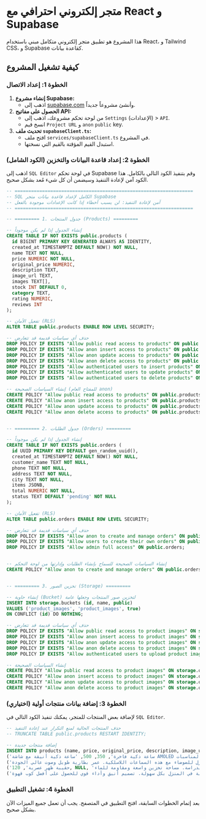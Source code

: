 # متجر إلكتروني احترافي مع React و Supabase

هذا المشروع هو تطبيق متجر إلكتروني متكامل مبني باستخدام React، و Tailwind CSS، و Supabase كقاعدة بيانات.

## كيفية تشغيل المشروع

### الخطوة 1: إعداد الاتصال

1.  **إنشاء مشروع Supabase:**
    *   اذهب إلى [supabase.com](https://supabase.com) وأنشئ مشروعاً جديداً.
2.  **الحصول على مفاتيح API:**
    *   من لوحة تحكم مشروعك، اذهب إلى `Settings` (الإعدادات) > `API`.
    *   انسخ قيم `Project URL` و `anon` `public` key.
3.  **تحديث ملف `supabaseClient.ts`:**
    *   افتح ملف `services/supabaseClient.ts` في المشروع.
    *   استبدل القيم المؤقتة بالقيم التي نسختها.

### الخطوة 2: إعداد قاعدة البيانات والتخزين (الكود الشامل)

اذهب إلى `SQL Editor` في لوحة تحكم Supabase وقم بتنفيذ الكود التالي بالكامل. هذا الكود آمن لإعادة التنفيذ وسيضمن أن كل شيء مُعد بشكل صحيح.

```sql
-- =================================================================
-- SQL الكامل لإعداد قاعدة بيانات متجر Supabase
-- آمن لإعادة التنفيذ: لن يسبب أخطاء إذا كانت الإعدادات موجودة بالفعل
-- =================================================================

-- ========= 1. جدول المنتجات (Products) =========

-- إنشاء الجدول إذا لم يكن موجوداً
CREATE TABLE IF NOT EXISTS public.products (
  id BIGINT PRIMARY KEY GENERATED ALWAYS AS IDENTITY,
  created_at TIMESTAMPTZ DEFAULT NOW() NOT NULL,
  name TEXT NOT NULL,
  price NUMERIC NOT NULL,
  original_price NUMERIC,
  description TEXT,
  image_url TEXT,
  images TEXT[],
  stock INT DEFAULT 0,
  category TEXT,
  rating NUMERIC,
  reviews INT
);

-- تفعيل الأمان (RLS)
ALTER TABLE public.products ENABLE ROW LEVEL SECURITY;

-- حذف أي سياسات قديمة قد تتعارض
DROP POLICY IF EXISTS "Allow public read access to products" ON public.products;
DROP POLICY IF EXISTS "Allow anon insert access to products" ON public.products;
DROP POLICY IF EXISTS "Allow anon update access to products" ON public.products;
DROP POLICY IF EXISTS "Allow anon delete access to products" ON public.products;
DROP POLICY IF EXISTS "Allow authenticated users to insert products" ON public.products;
DROP POLICY IF EXISTS "Allow authenticated users to update products" ON public.products;
DROP POLICY IF EXISTS "Allow authenticated users to delete products" ON public.products;

-- إنشاء السياسات الصحيحة (للمفتاح العام anon)
CREATE POLICY "Allow public read access to products" ON public.products FOR SELECT USING (true);
CREATE POLICY "Allow anon insert access to products" ON public.products FOR INSERT WITH CHECK (true);
CREATE POLICY "Allow anon update access to products" ON public.products FOR UPDATE USING (true) WITH CHECK (true);
CREATE POLICY "Allow anon delete access to products" ON public.products FOR DELETE USING (true);


-- ========= 2. جدول الطلبات (Orders) =========

-- إنشاء الجدول إذا لم يكن موجوداً
CREATE TABLE IF NOT EXISTS public.orders (
  id UUID PRIMARY KEY DEFAULT gen_random_uuid(),
  created_at TIMESTAMPTZ DEFAULT NOW() NOT NULL,
  customer_name TEXT NOT NULL,
  phone TEXT NOT NULL,
  address TEXT NOT NULL,
  city TEXT NOT NULL,
  items JSONB,
  total NUMERIC NOT NULL,
  status TEXT DEFAULT 'pending' NOT NULL
);

-- تفعيل الأمان (RLS)
ALTER TABLE public.orders ENABLE ROW LEVEL SECURITY;

-- حذف أي سياسات قديمة قد تتعارض
DROP POLICY IF EXISTS "Allow anon to create and manage orders" ON public.orders;
DROP POLICY IF EXISTS "Allow users to create their own orders" ON public.orders;
DROP POLICY IF EXISTS "Allow admin full access" ON public.orders;


-- إنشاء السياسات الصحيحة للسماح بإنشاء الطلبات وإدارتها من لوحة التحكم
CREATE POLICY "Allow anon to create and manage orders" ON public.orders FOR ALL USING (true) WITH CHECK (true);


-- ========= 3. تخزين الصور (Storage) =========

-- إنشاء حاوية (Bucket) لتخزين صور المنتجات وجعلها عامة
INSERT INTO storage.buckets (id, name, public)
VALUES ('product_images', 'product_images', true)
ON CONFLICT (id) DO NOTHING;

-- حذف أي سياسات قديمة قد تتعارض
DROP POLICY IF EXISTS "Allow public read access to product images" ON storage.objects;
DROP POLICY IF EXISTS "Allow anon insert access to product images" ON storage.objects;
DROP POLICY IF EXISTS "Allow anon update access to product images" ON storage.objects;
DROP POLICY IF EXISTS "Allow anon delete access to product images" ON storage.objects;
DROP POLICY IF EXISTS "Allow authenticated users to upload product images" ON storage.objects;

-- إنشاء السياسات الصحيحة
CREATE POLICY "Allow public read access to product images" ON storage.objects FOR SELECT USING ( bucket_id = 'product_images' );
CREATE POLICY "Allow anon insert access to product images" ON storage.objects FOR INSERT WITH CHECK ( bucket_id = 'product_images' );
CREATE POLICY "Allow anon update access to product images" ON storage.objects FOR UPDATE USING ( bucket_id = 'product_images' );
CREATE POLICY "Allow anon delete access to product images" ON storage.objects FOR DELETE USING ( bucket_id = 'product_images' );

```

### الخطوة 3: إضافة بيانات منتجات أولية (اختياري)

لإضافة بعض المنتجات للمتجر، يمكنك تنفيذ الكود التالي في `SQL Editor`.

```sql
-- حذف المنتجات الحالية لمنع التكرار عند إعادة التنفيذ
-- TRUNCATE TABLE public.products RESTART IDENTITY;

-- إضافة منتجات جديدة
INSERT INTO products (name, price, original_price, description, image_url, images, stock, category, rating, reviews) VALUES
('ساعة ذكية فاخرة', 350, 500, 'ساعة ذكية أنيقة مع شاشة AMOLED وتتبع للياقة البدنية ومقاومة للماء. تصميم عصري يناسب جميع المناسبات.', 'https://picsum.photos/seed/watch/600/600', ARRAY['https://picsum.photos/seed/watch/600/600', 'https://picsum.photos/seed/watch2/600/600'], 25, 'إلكترونيات', 4.8, 120),
('سماعات بلوتوث لاسلكية', 199, 250, 'استمتع بصوت نقي وعزل للضوضاء مع هذه السماعات اللاسلكية. عمر بطارية طويل وصوت عالي الجودة.', 'https://picsum.photos/seed/headphones/600/600', ARRAY['https://picsum.photos/seed/headphones/600/600', 'https://picsum.photos/seed/headphones2/600/600'], 50, 'إلكترونيات', 4.6, 250),
('حقيبة ظهر عصرية', 120, NULL, 'حقيبة ظهر بتصميم حديث، مثالية للعمل أو الدراسة. مساحة تخزين واسعة ومقاومة للماء.', 'https://picsum.photos/seed/backpack/600/600', ARRAY['https://picsum.photos/seed/backpack/600/600'], 100, 'أزياء', 4.9, 88),
('ماكينة قهوة احترافية', 850, 1100, 'اصنع قهوتك المفضلة في المنزل بكل سهولة. تصميم أنيق وأداء قوي للحصول على أفضل كوب قهوة.', 'https://picsum.photos/seed/coffee/600/600', ARRAY['https://picsum.photos/seed/coffee/600/600'], 15, 'أجهزة منزلية', 4.7, 95);
```

### الخطوة 4: تشغيل التطبيق

بعد إتمام الخطوات السابقة، افتح التطبيق في المتصفح. يجب أن تعمل جميع الميزات الآن بشكل صحيح.
